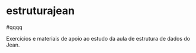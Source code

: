 # estruturajean
#qqqq

Exercícios e materiais de apoio ao estudo da aula de estrutura de dados do Jean.
